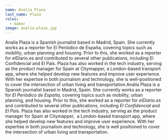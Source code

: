 ```yaml
---
name: Analía Plaza
last_name: Plaza
roles:
  - maker
image: analía-plaza.jpg
---
```

Analía Plaza is a Spanish journalist based in Madrid, Spain. She currently works as a reporter for El Periódico de España, covering topics such as mobility, urban planning and housing. Prior to this, she worked as a reporter for elDiario.es and contributed to several other publications, including El Confidencial and El País. Plaza has also worked in the tech industry, serving as the product manager for Spain at Citymapper,  a London-based transport app, where she helped develop new features and improve user experience. With her expertise in both journalism and technology, she is well-positioned to cover the intersection of urban living and transportation.Analía Plaza is a Spanish journalist based in Madrid, Spain. She currently works as a reporter for *El Periódico de España*, covering topics such as mobility, urban planning, and housing. Prior to this, she worked as a reporter for *elDiario.es* and contributed to several other publications, including *El Confidencial* and *El País*. Plaza has also worked in the tech industry, serving as the product manager for Spain at Citymapper,  a London-based transport app, where she helped develop new features and improve user experience. With her expertise in both journalism and technology, she is well positioned to cover the intersection of urban living and transportation.